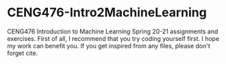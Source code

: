 # CENG476-Intro2MachineLearning
CENG476 Introduction to Machine Learning Spring 20-21 assignments and exercises. First of all, I recommend that you try coding yourself first. I hope my work can benefit you. If you get inspired from any files, please don't forget cite.
